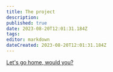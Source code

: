 ```yaml
---
title: The project
description: 
published: true
date: 2023-08-20T12:01:31.184Z
tags: 
editor: markdown
dateCreated: 2023-08-20T12:01:31.184Z
---
```


[Let's go home, would you?](/home)
